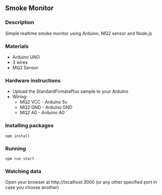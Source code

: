## Smoke Monitor

### Description
Simple realtime smoke monitor using Arduino, MQ2 sensor and Node.js

### Materials
- Arduino UNO
- 3 wires
- MQ2 Sensor

### Hardware instructions
- Upload the StandardFirmataPlus sample to your Arduino
- Wiring:
	- MQ2 VCC - Arduino 5v
	- MQ2 GND - Arduino GND
	- MQ2 A0 - Arduino A0

### Installing packages
``` npm install ```

### Running
``` npm run start ```

### Watching data
Open your browser at http://localhost:3000 (or any other specified port in case you choose another)
